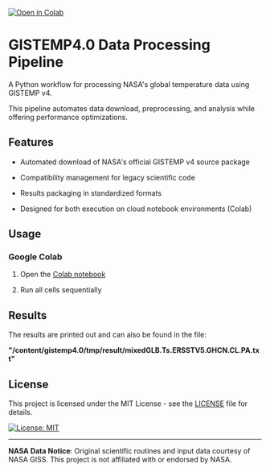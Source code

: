 [![Open in Colab](https://colab.research.google.com/assets/colab-badge.svg)](https://colab.research.google.com/github/ras0k/gistemp4/blob/main/gistemp4.ipynb)

# GISTEMP4.0 Data Processing Pipeline

A Python workflow for processing NASA's global temperature data using GISTEMP v4. 

This pipeline automates data download, preprocessing, and analysis while offering performance optimizations.

## Features

-   Automated download of NASA's official GISTEMP v4 source package
    
-   Compatibility management for legacy scientific code
    
-   Results packaging in standardized formats
    
-   Designed for both execution on cloud notebook environments (Colab)
    
## Usage

### Google Colab

1.  Open the [Colab notebook](https://colab.research.google.com/github/ras0k/gistemp4/blob/main/gistemp4.ipynb)
    
2.  Run all cells sequentially

    

## Results



The results are printed out and can also be found in the file:

**"/content/gistemp4.0/tmp/result/mixedGLB.Ts.ERSSTV5.GHCN.CL.PA.txt"**
    

## License

This project is licensed under the MIT License - see the [LICENSE](https://github.com/ras0k/gistemp4/blob/main/LICENSE) file for details.

[![License: MIT](https://img.shields.io/badge/License-MIT-yellow.svg)](https://opensource.org/licenses/MIT)  

* * *

**NASA Data Notice**: Original scientific routines and input data courtesy of NASA GISS. This project is not affiliated with or endorsed by NASA.


